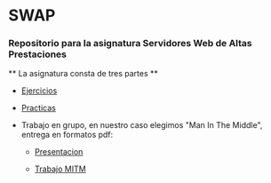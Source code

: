 # SWAP

### Repositorio para la asignatura Servidores Web de Altas Prestaciones

** La asignatura consta de tres partes **

- [Ejercicios](https://github.com/mati3/SWAP/tree/master/Ejercicios)

- [Practicas](https://github.com/mati3/SWAP/tree/master/Practicas)

- Trabajo en grupo, en nuestro caso elegimos "Man In The Middle", entrega en formatos pdf:
  
  * [Presentacion](https://github.com/mati3/SWAP/blob/master/Trabajo/MITM.pdf)

  * [Trabajo MITM](https://github.com/mati3/SWAP/blob/master/Trabajo/Man%20in%20the%20middle.pdf)
